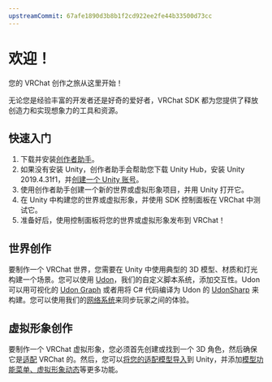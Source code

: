 ```yaml
---
upstreamCommit: 67afe1890d3b8b1f2cd922ee2fe44b33500d73cc
---
```


# 欢迎！

您的 VRChat 创作之旅从这里开始！

无论您是经验丰富的开发者还是好奇的爱好者，VRChat SDK 都为您提供了释放创造力和实现想象力的工具和资源。

## 快速入门

1. 下载并安装[创作者助手](https://vrchat.com/download/vcc)。
2. 如果没有安装 Unity，创作者助手会帮助您下载 Unity Hub，安装 Unity 2019.4.31f1，并[创建一个 Unity 账号](https://id.unity.com/account/new)。
3. 使用创作者助手创建一个新的世界或虚拟形象项目，并用 Unity 打开它。
4. 在 Unity 中构建您的世界或虚拟形象，并使用 SDK 控制面板在 VRChat 中测试它。
5. 准备好后，使用控制面板将您的世界或虚拟形象发布到 VRChat！

## 世界创作

要制作一个 VRChat 世界，您需要在 Unity 中使用典型的 3D 模型、材质和灯光构建一个场景。您可以使用 [Udon](/creators.vrchat.com/worlds/udon/.md)，我们的自定义脚本系统，添加交互性。Udon 可以用可视化的 [Udon Graph](/creators.vrchat.com/worlds/udon/.md) 或者用将 C# 代码编译为 Udon 的 [UdonSharp](../udonsharp.docs.vrchat.com/udonsharp.md) 来构建。您可以使用我们的[网络系统](/creators.vrchat.com/worlds/udon/networking/.md)来同步玩家之间的体验。

## 虚拟形象创作

要制作一个 VRChat 虚拟形象，您必须首先创建或找到一个 3D 角色，然后确保它是[适配](./avatars/creating-your-first-avatar.md) VRChat 的。然后，您可以[将您的适配模型导入](./avatars/creating-your-first-avatar)到 Unity，并添加[模型功能菜单、虚拟形象动态](/creators.vrchat.com/avatars/avatar-dynamics/)等更多功能。